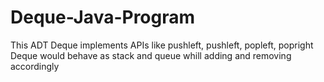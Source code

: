 # Deque-Java-Program
This ADT Deque implements APIs like pushleft, pushleft, popleft, popright
Deque would behave as stack and queue whill adding and removing accordingly
